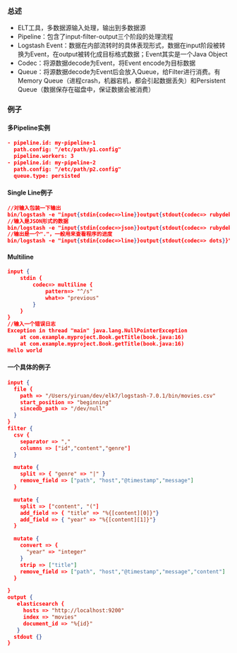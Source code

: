 ### 总述

- ELT工具，多数据源输入处理，输出到多数据源
- Pipeline：包含了input-filter-output三个阶段的处理流程
- Logstash Event：数据在内部流转时的具体表现形式，数据在input阶段被转换为Event，在output被转化成目标格式数据；Event其实是一个Java Object
- Codec：将源数据decode为Event，将Event encode为目标数据
- Queue：将源数据decode为Event后会放入Queue，给Filter进行消费。有Memory Queue（进程crash，机器宕机，都会引起数据丢失）和Persistent Queue（数据保存在磁盘中，保证数据会被消费）

### 例子

#### 多Pipeline实例

```json
- pipeline.id: my-pipeline-1
  path.config: "/etc/path/p1.config"
  pipeline.workers: 3
- pipeline.id: my-pipeline-2
  path.config: "/etc/path/p2.config"
  queue.type: persisted
```

#### Single Line例子
```json
//对输入包装一下输出
bin/logstash -e "input{stdin{codec=>line}}output{stdout{codec=> rubydebug}}"
//输入是JSON形式的数据
bin/logstash -e "input{stdin{codec=>json}}output{stdout{codec=> rubydebug}}"
//输出是一个"."，一般用来查看程序的进度
bin/logstash -e "input{stdin{codec=>line}}output{stdout{codec=> dots}}"
```

#### Multiline
```json
input {
	stdin {
		codec=> multiline {
			pattern=> "^/s"
			what=> "previous"
		}
	}
}
//输入一个错误日志
Exception in thread "main" java.lang.NullPointerException
	at com.example.myproject.Book.getTitle(book.java:16)
	at com.example.myproject.Book.getTitle(book.java:16)
Hello world
```

#### 一个具体的例子

```json
input {
  file {
    path => "/Users/yiruan/dev/elk7/logstash-7.0.1/bin/movies.csv"
    start_position => "beginning"
    sincedb_path => "/dev/null"
  }
}
filter {
  csv {
    separator => ","
    columns => ["id","content","genre"]
  }

  mutate {
    split => { "genre" => "|" }
    remove_field => ["path", "host","@timestamp","message"]
  }

  mutate {
    split => ["content", "("]
    add_field => { "title" => "%{[content][0]}"}
    add_field => { "year" => "%{[content][1]}"}
  }

  mutate {
    convert => {
      "year" => "integer"
    }
    strip => ["title"]
    remove_field => ["path", "host","@timestamp","message","content"]
  }

}
output {
   elasticsearch {
     hosts => "http://localhost:9200"
     index => "movies"
     document_id => "%{id}"
   }
  stdout {}
}
```

